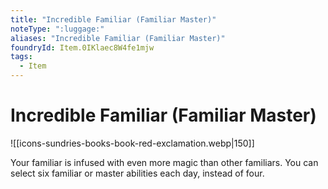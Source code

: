 ```yaml
---
title: "Incredible Familiar (Familiar Master)"
noteType: ":luggage:"
aliases: "Incredible Familiar (Familiar Master)"
foundryId: Item.0IKlaec8W4fe1mjw
tags:
  - Item
---
```


# Incredible Familiar (Familiar Master)
![[icons-sundries-books-book-red-exclamation.webp|150]]

Your familiar is infused with even more magic than other familiars. You can select six familiar or master abilities each day, instead of four.

